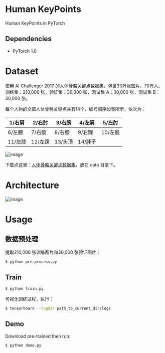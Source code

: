 # Human KeyPoints

Human KeyPoints in PyTorch

## Dependencies
- PyTorch 1.0

# Dataset

使用 AI Challenger 2017 的人体骨骼关键点数据集，包含30万张图片，70万人。训练集：210,000 张，验证集：30,000 张，测试集 A：30,000 张，测试集 B：30,000 张。

每个人物的全部人体骨骼关键点共有14个，编号顺序如表所示，依次为：

|1/右肩|2/右肘|3/右腕|4/左肩|5/左肘|
|---|---|---|---|---|
|6/左腕|7/右髋|8/右膝|9/右踝|10/左髋|
|11/左膝|12/左踝|	13/头顶|14/脖子|

 ![image](https://github.com/foamliu/Keypoints/raw/master/images/keypoint-example.png)

下载点这里：[人体骨骼关键点数据集](https://challenger.ai/datasets/)，放在 data 目录下。

# Architecture

 ![image](https://github.com/foamliu/Keypoints/raw/master/images/two-branch_multi-stage_CNN.png)

# Usage

## 数据预处理
提取210,000 张训练图片和30,000 张验证图片：
```bash
$ python pre-process.py
```


## Train
```bash
$ python train.py
```

可视化训练过程，执行：
```bash
$ tensorboard --logdir path_to_current_dir/logs
```

## Demo
Download pre-trained then run:

```bash
$ python demo.py
```


